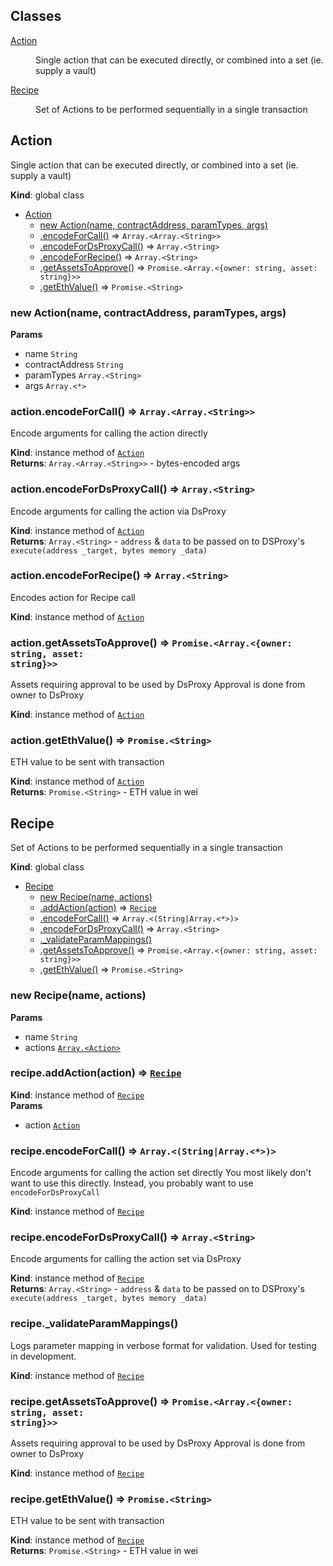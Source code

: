 ## Classes

<dl>
<dt><a href="#Action">Action</a></dt>
<dd><p>Single action that can be executed directly, or combined into a set (ie. supply a vault)</p>
</dd>
<dt><a href="#Recipe">Recipe</a></dt>
<dd><p>Set of Actions to be performed sequentially in a single transaction</p>
</dd>
</dl>

<a name="Action"></a>

## Action
Single action that can be executed directly, or combined into a set (ie. supply a vault)

**Kind**: global class  

* [Action](#Action)
    * [new Action(name, contractAddress, paramTypes, args)](#new_Action_new)
    * [.encodeForCall()](#Action+encodeForCall) ⇒ <code>Array.&lt;Array.&lt;String&gt;&gt;</code>
    * [.encodeForDsProxyCall()](#Action+encodeForDsProxyCall) ⇒ <code>Array.&lt;String&gt;</code>
    * [.encodeForRecipe()](#Action+encodeForRecipe) ⇒ <code>Array.&lt;String&gt;</code>
    * [.getAssetsToApprove()](#Action+getAssetsToApprove) ⇒ <code>Promise.&lt;Array.&lt;{owner: string, asset: string}&gt;&gt;</code>
    * [.getEthValue()](#Action+getEthValue) ⇒ <code>Promise.&lt;String&gt;</code>

<a name="new_Action_new"></a>

### new Action(name, contractAddress, paramTypes, args)
**Params**

- name <code>String</code>
- contractAddress <code>String</code>
- paramTypes <code>Array.&lt;String&gt;</code>
- args <code>Array.&lt;\*&gt;</code>

<a name="Action+encodeForCall"></a>

### action.encodeForCall() ⇒ <code>Array.&lt;Array.&lt;String&gt;&gt;</code>
Encode arguments for calling the action directly

**Kind**: instance method of [<code>Action</code>](#Action)  
**Returns**: <code>Array.&lt;Array.&lt;String&gt;&gt;</code> - bytes-encoded args  
<a name="Action+encodeForDsProxyCall"></a>

### action.encodeForDsProxyCall() ⇒ <code>Array.&lt;String&gt;</code>
Encode arguments for calling the action via DsProxy

**Kind**: instance method of [<code>Action</code>](#Action)  
**Returns**: <code>Array.&lt;String&gt;</code> - `address` & `data` to be passed on to DSProxy's `execute(address _target, bytes memory _data)`  
<a name="Action+encodeForRecipe"></a>

### action.encodeForRecipe() ⇒ <code>Array.&lt;String&gt;</code>
Encodes action for Recipe call

**Kind**: instance method of [<code>Action</code>](#Action)  
<a name="Action+getAssetsToApprove"></a>

### action.getAssetsToApprove() ⇒ <code>Promise.&lt;Array.&lt;{owner: string, asset: string}&gt;&gt;</code>
Assets requiring approval to be used by DsProxy
Approval is done from owner to DsProxy

**Kind**: instance method of [<code>Action</code>](#Action)  
<a name="Action+getEthValue"></a>

### action.getEthValue() ⇒ <code>Promise.&lt;String&gt;</code>
ETH value to be sent with transaction

**Kind**: instance method of [<code>Action</code>](#Action)  
**Returns**: <code>Promise.&lt;String&gt;</code> - ETH value in wei  
<a name="Recipe"></a>

## Recipe
Set of Actions to be performed sequentially in a single transaction

**Kind**: global class  

* [Recipe](#Recipe)
    * [new Recipe(name, actions)](#new_Recipe_new)
    * [.addAction(action)](#Recipe+addAction) ⇒ [<code>Recipe</code>](#Recipe)
    * [.encodeForCall()](#Recipe+encodeForCall) ⇒ <code>Array.&lt;(String\|Array.&lt;\*&gt;)&gt;</code>
    * [.encodeForDsProxyCall()](#Recipe+encodeForDsProxyCall) ⇒ <code>Array.&lt;String&gt;</code>
    * [._validateParamMappings()](#Recipe+_validateParamMappings)
    * [.getAssetsToApprove()](#Recipe+getAssetsToApprove) ⇒ <code>Promise.&lt;Array.&lt;{owner: string, asset: string}&gt;&gt;</code>
    * [.getEthValue()](#Recipe+getEthValue) ⇒ <code>Promise.&lt;String&gt;</code>

<a name="new_Recipe_new"></a>

### new Recipe(name, actions)
**Params**

- name <code>String</code>
- actions [<code>Array.&lt;Action&gt;</code>](#Action)

<a name="Recipe+addAction"></a>

### recipe.addAction(action) ⇒ [<code>Recipe</code>](#Recipe)
**Kind**: instance method of [<code>Recipe</code>](#Recipe)  
**Params**

- action [<code>Action</code>](#Action)

<a name="Recipe+encodeForCall"></a>

### recipe.encodeForCall() ⇒ <code>Array.&lt;(String\|Array.&lt;\*&gt;)&gt;</code>
Encode arguments for calling the action set directly
You most likely don't want to use this directly.
Instead, you probably want to use `encodeForDsProxyCall`

**Kind**: instance method of [<code>Recipe</code>](#Recipe)  
<a name="Recipe+encodeForDsProxyCall"></a>

### recipe.encodeForDsProxyCall() ⇒ <code>Array.&lt;String&gt;</code>
Encode arguments for calling the action set via DsProxy

**Kind**: instance method of [<code>Recipe</code>](#Recipe)  
**Returns**: <code>Array.&lt;String&gt;</code> - `address` & `data` to be passed on to DSProxy's `execute(address _target, bytes memory _data)`  
<a name="Recipe+_validateParamMappings"></a>

### recipe.\_validateParamMappings()
Logs parameter mapping in verbose format for validation. Used for testing in development.

**Kind**: instance method of [<code>Recipe</code>](#Recipe)  
<a name="Recipe+getAssetsToApprove"></a>

### recipe.getAssetsToApprove() ⇒ <code>Promise.&lt;Array.&lt;{owner: string, asset: string}&gt;&gt;</code>
Assets requiring approval to be used by DsProxy
Approval is done from owner to DsProxy

**Kind**: instance method of [<code>Recipe</code>](#Recipe)  
<a name="Recipe+getEthValue"></a>

### recipe.getEthValue() ⇒ <code>Promise.&lt;String&gt;</code>
ETH value to be sent with transaction

**Kind**: instance method of [<code>Recipe</code>](#Recipe)  
**Returns**: <code>Promise.&lt;String&gt;</code> - ETH value in wei  
